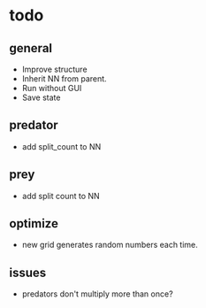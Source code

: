 # todo

## general

- Improve structure
- Inherit NN from parent.
- Run without GUI
- Save state

## predator

- add split_count to NN

## prey

- add split count to NN

## optimize

- new grid generates random numbers each time.

## issues

- predators don't multiply more than once?